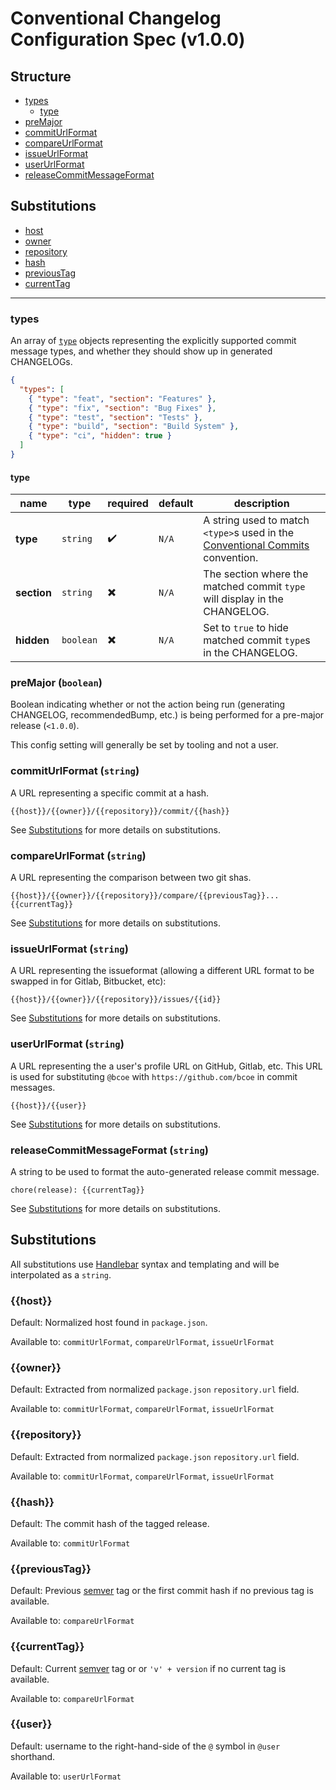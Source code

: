 # Conventional Changelog Configuration Spec (v1.0.0)

## Structure

- [types](#types)
  - [type](#type)
- [preMajor](#premajor-boolean)
- [commitUrlFormat](#commiturlformat-string)
- [compareUrlFormat](#compareurlformat-string)
- [issueUrlFormat](#issueurlformat-string)
- [userUrlFormat](#userurlformat-string)
- [releaseCommitMessageFormat](#releasecommitmessageformat-string)

## Substitutions
- [host](#host)
- [owner](#owner)
- [repository](#repository)
- [hash](#hash)
- [previousTag](#previoustype)
- [currentTag](#currenttag)

---

### types

An array of [`type`](#type) objects representing the explicitly supported commit message types, and whether they should show up in generated CHANGELOGs.

```json
{
  "types": [
    { "type": "feat", "section": "Features" },
    { "type": "fix", "section": "Bug Fixes" },
    { "type": "test", "section": "Tests" },
    { "type": "build", "section": "Build System" },
    { "type": "ci", "hidden": true }
  ]
}

```

#### type

| name                      | type      | required  | default | description  |
| ------------------------- | --------- | --------- | ------- | ----------------------------------------------------------------------------------------------------------------- |
| **type**                  | `string`  | ✔️        | `N/A`   | A string used to match `<type>`s used in the [Conventional Commits](https://www.conventionalcommits.org) convention. |
| **section**               | `string`  | ✖️        | `N/A`   | The section where the matched commit `type` will display in the CHANGELOG. |
| **hidden**                | `boolean` | ✖️        | `N/A`   | Set to `true` to hide matched commit `type`s in the CHANGELOG.                     |

### preMajor (`boolean`)

Boolean indicating whether or not the action being run (generating CHANGELOG,
recommendedBump, etc.) is being performed for a pre-major release (`<1.0.0`).

This config setting will generally be set by tooling and not a user.

### commitUrlFormat (`string`)

A URL representing a specific commit at a hash.

```
{{host}}/{{owner}}/{{repository}}/commit/{{hash}}
```

See [Substitutions](#substitutions-1) for more details on substitutions.

### compareUrlFormat (`string`)

A URL representing the comparison between two git shas.

```
{{host}}/{{owner}}/{{repository}}/compare/{{previousTag}}...{{currentTag}}
```

See [Substitutions](#substitutions-1) for more details on substitutions.

### issueUrlFormat (`string`)

A URL representing the issueformat (allowing a different URL format to be swapped in for Gitlab, Bitbucket, etc):

```
{{host}}/{{owner}}/{{repository}}/issues/{{id}}
```

See [Substitutions](#substitutions-1) for more details on substitutions.

### userUrlFormat (`string`)

A URL representing the a user's profile URL on GitHub, Gitlab, etc. This URL
is used for substituting `@bcoe` with `https://github.com/bcoe` in commit
messages.

```
{{host}}/{{user}}
```

See [Substitutions](#substitutions-1) for more details on substitutions.

### releaseCommitMessageFormat (`string`)

A string to be used to format the auto-generated release commit message.

```
chore(release): {{currentTag}}
```

See [Substitutions](#substitutions-1) for more details on substitutions.

## Substitutions

All substitutions use [Handlebar](https://handlebarsjs.com/) syntax and templating and will be interpolated as a `string`.

### {{host}}
Default: Normalized host found in `package.json`.

Available to: `commitUrlFormat`, `compareUrlFormat`, `issueUrlFormat`

### {{owner}}
Default: Extracted from normalized `package.json` `repository.url` field.

Available to: `commitUrlFormat`, `compareUrlFormat`, `issueUrlFormat`

### {{repository}}
Default: Extracted from normalized `package.json` `repository.url` field.

Available to: `commitUrlFormat`, `compareUrlFormat`, `issueUrlFormat`

### {{hash}}
Default: The commit hash of the tagged release.

Available to: `commitUrlFormat`

### {{previousTag}}
Default: Previous [semver](https://semver.org/) tag or the first commit hash if no previous tag is available.

Available to: `compareUrlFormat`

### {{currentTag}}
Default: Current [semver](https://semver.org/) tag or  or `'v' + version` if no current tag is available.

Available to: `compareUrlFormat`

### {{user}}
Default: username to the right-hand-side of the `@` symbol in `@user` shorthand.

Available to: `userUrlFormat`

